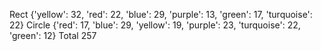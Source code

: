 Rect {'yellow': 32, 'red': 22, 'blue': 29, 'purple': 13, 'green': 17, 'turquoise': 22}
Circle {'red': 17, 'blue': 29, 'yellow': 19, 'purple': 23, 'turquoise': 22, 'green': 12}
Total 257
